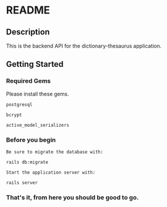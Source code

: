 # README

## Description

This is the backend API for the dictionary-thesaurus application.  

## Getting Started

### Required Gems

Please install these gems.

    postgresql

    bcrypt

    active_model_serializers

### Before you begin

    Be sure to migrate the database with:  
`rails db:migrate`

    Start the application server with:
`rails server`

### That's it, from here you should be good to go.

